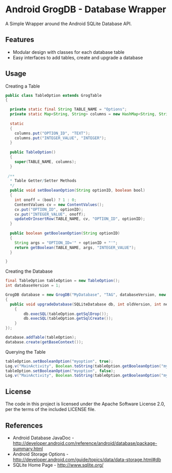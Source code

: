 Android GrogDB - Database Wrapper
===============
A Simple Wrapper around the Android SQLite Database API.

Features
-----
* Modular design with classes for each database table
* Easy interfaces to add tables, create and upgrade a database

Usage
-----
Creating a Table
```java
public class TableOption extends GrogTable
{

  private static final String TABLE_NAME = "Options";
  private static Map<String, String> columns = new HashMap<String, String>();
  
  static
  {
    columns.put("OPTION_ID", "TEXT");
    columns.put("INTEGER_VALUE", "INTEGER");
  }
  
  public TableOption()
  {
    super(TABLE_NAME, columns);
  }
  
 /**
  * Table Getter/Setter Methods
  */
  public void setBooleanOption(String optionID, boolean bool)
  {
    int onoff = (bool) ? 1 : 0;
    ContentValues cv = new ContentValues();
    cv.put("OPTION_ID", optionID);
    cv.put("INTEGER_VALUE", onoff);
    updateOrInsertRow(TABLE_NAME, cv, "OPTION_ID", optionID);
  }
  
  public boolean getBooleanOption(String optionID)
  {
    String args = "OPTION_ID='" + optionID + "'";
    return getBoolean(TABLE_NAME, args, "INTEGER_VALUE");
  }

}
```

Creating the Database
```java
final TableOption tableOption = new TableOption();
int databaseVersion = 1;

GrogDB database = new GrogDB("MyDatabase", "TAG", databaseVersion, new GrogDBListener()
{
  public void upgradeDatabase(SQLiteDatabase db, int oldVersion, int newVersion)
	{
		db.execSQL(tableOption.getSqlDrop());
		db.execSQL(tableOption.getSqlCreate());
	}
});

database.addTable(tableOption);
database.create(getBaseContext());
```

Querying the Table
```java
tableOption.setBooleanOption("myoption", true);
Log.v("MainActivity", Boolean.toString(tableOption.getBooleanOption("myoption")));
tableOption.setBooleanOption("myoption", false);
Log.v("MainActivity", Boolean.toString(tableOption.getBooleanOption("myoption")));
```

License
-------
The code in this project is licensed under the Apache
Software License 2.0, per the terms of the included LICENSE
file.

References
------------
* Android Database JavaDoc - http://developer.android.com/reference/android/database/package-summary.html
* Android Storage Options - http://developer.android.com/guide/topics/data/data-storage.html#db
* SQLite Home Page - http://www.sqlite.org/